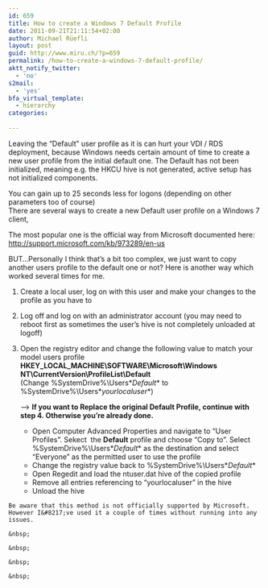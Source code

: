 ```yaml
---
id: 659
title: How to create a Windows 7 Default Profile
date: 2011-09-21T21:11:54+02:00
author: Michael Rüefli
layout: post
guid: http://www.miru.ch/?p=659
permalink: /how-to-create-a-windows-7-default-profile/
aktt_notify_twitter:
  - 'no'
s2mail:
  - 'yes'
bfa_virtual_template:
  - hierarchy
categories:
  
---
```

Leaving the &#8220;Default&#8221; user profile as it is can hurt your VDI / RDS deployment, because Windows needs certain amount of time to create a new user profile from the initial default one. The Default has not been initialized, meaning e.g. the HKCU hive is not generated, active setup has not initialized components.

You can gain up to 25 seconds less for logons (depending on other parameters too of course)  
There are several ways to create a new Default user profile on a Windows 7 client,

The most popular one is the official way from Microsoft documented here: <http://support.microsoft.com/kb/973289/en-us>

BUT&#8230;Personally I think that&#8217;s a bit too complex, we just want to copy another users profile to the default one or not? Here is another way which worked several times for me.

  1. Create a local user, log on with this user and make your changes to the profile as you have to
  2. Log off and log on with an administrator account (you may need to reboot first as sometimes the user&#8217;s hive is not completely unloaded at logoff)
  3. Open the registry editor and change the following value to match your model users profile  
    **HKEY\_LOCAL\_MACHINE\SOFTWARE\Microsoft\Windows NT\CurrentVersion\ProfileList\Default**  
    (Change %SystemDrive%\Users\**Default** to %SystemDrive%\Users\**yourlocaluser**)&nbsp;</p> 
    &#8211;> **If you want to Replace the original Default Profile, continue with step 4. Otherwise you&#8217;re already done.**</li> 
    
      * Open Computer Advanced Properties and navigate to &#8220;User Profiles&#8221;. Sekect  the **Default** profile and choose &#8220;Copy to&#8221;. Select %SystemDrive%\Users\**Default** as the destination and select &#8220;Everyone&#8221; as the permitted user to use the profile
      * Change the registry value back to %SystemDrive%\Users\**Default**
      * Open Regedit and load the ntuser.dat hive of the copied profile
      * Remove all entries referencing to &#8220;yourlocaluser&#8221; in the hive
      * Unload the hive</ol> 
    
    Be aware that this method is not officially supported by Microsoft. However I&#8217;ve used it a couple of times without running into any issues.
    
    &nbsp;
    
    &nbsp;
    
    &nbsp;
    
    &nbsp;